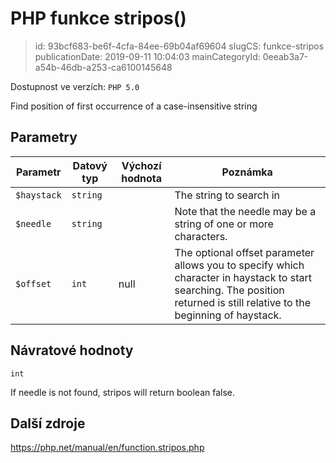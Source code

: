 PHP funkce stripos()
================================

> id: 93bcf683-be6f-4cfa-84ee-69b04af69604
> slugCS: funkce-stripos
> publicationDate: 2019-09-11 10:04:03
> mainCategoryId: 0eeab3a7-a54b-46db-a253-ca6100145648

Dostupnost ve verzích: `PHP 5.0`

Find position of first occurrence of a case-insensitive string


Parametry
--------------

| Parametr | Datový typ | Výchozí hodnota | Poznámka |
|-----|-----|-----|-----|
| `$haystack` | `string` |  | The string to search in |
| `$needle` | `string` |  | Note that the needle may be a string of one or more characters. |
| `$offset` | `int` | null | The optional offset parameter allows you to specify which character in haystack to start searching. The position returned is still relative to the beginning of haystack. |


Návratové hodnoty
----------------

`int`

If needle is not found,
stripos will return boolean false.

Další zdroje
------------

https://php.net/manual/en/function.stripos.php
